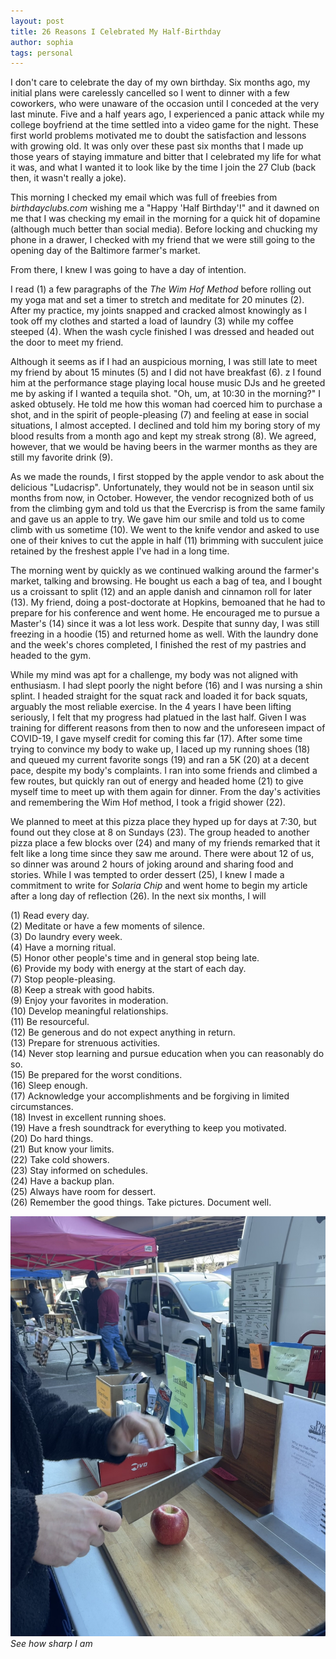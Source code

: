 ```yaml
---
layout: post
title: 26 Reasons I Celebrated My Half-Birthday
author: sophia
tags: personal
---
```


I don't care to celebrate the day of my own birthday. Six months ago, my initial plans were carelessly cancelled so I went to dinner with a few coworkers, who were unaware of the occasion until I conceded at the very last minute. Five and a half years ago, I experienced a panic attack while my college boyfriend at the time settled into a video game for the night. These first world problems motivated me to doubt the satisfaction and lessons with growing old. It was only over these past six months that I made up those years of staying immature and bitter that I celebrated my life for what it was, and what I wanted it to look like by the time I join the 27 Club (back then, it wasn't really a joke).

This morning I checked my email which was full of freebies from *birthdayclubs.com* wishing me a "Happy 'Half Birthday'!" and it dawned on me that I was checking my email in the morning for a quick hit of dopamine (although much better than social media). Before locking and chucking my phone in a drawer, I checked with my friend that we were still going to the opening day of the Baltimore farmer's market. 

From there, I knew I was going to have a day of intention. 

I read (1) a few paragraphs of the *The Wim Hof Method* before rolling out my yoga mat and set a timer to stretch and meditate for 20 minutes (2). After my practice, my joints snapped and cracked almost knowingly as I took off my clothes and started a load of laundry (3) while my coffee steeped (4). When the wash cycle finished I was dressed and headed out the door to meet my friend.

Although it seems as if I had an auspicious morning, I was still late to meet my friend by about 15 minutes (5) and I did not have breakfast (6).
z
I found him at the performance stage playing local house music DJs and he greeted me by asking if I wanted a tequila shot. "Oh, um, at 10:30 in the morning?" I asked obtusely. He told me how this woman had coerced him to purchase a shot, and in the spirit of people-pleasing (7) and feeling at ease in social situations, I almost accepted. I declined and told him my boring story of my blood results from a month ago and kept my streak strong (8). We agreed, however, that we would be having beers in the warmer months as they are still my favorite drink (9). 

As we made the rounds, I first stopped by the apple vendor to ask about the delicious "Ludacrisp". Unfortunately, they would not be in season until six months from now, in October. However, the vendor recognized both of us from the climbing gym and told us that the Evercrisp is from the same family and gave us an apple to try. We gave him our smile and told us to come climb with us sometime (10). We went to the knife vendor and asked to use one of their knives to cut the apple in half (11) brimming with succulent juice retained by the freshest apple I've had in a long time.

The morning went by quickly as we continued walking around the farmer's market, talking and browsing. He bought us each a bag of tea, and I bought us a croissant to split (12) and an apple danish and cinnamon roll for later (13). My friend, doing a post-doctorate at Hopkins, bemoaned that he had to prepare for his conference and went home. He encouraged me to pursue a Master's (14) since it was a lot less work. Despite that sunny day, I was still freezing in a hoodie (15) and returned home as well. With the laundry done and the week's chores completed, I finished the rest of my pastries and headed to the gym. 

While my mind was apt for a challenge, my body was not aligned with enthusiasm. I had slept poorly the night before (16) and I was nursing a shin splint. I headed straight for the squat rack and loaded it for back squats, arguably the most reliable exercise. In the 4 years I have been lifting seriously, I felt that my progress had platued in the last half. Given I was training for different reasons from then to now and the unforeseen impact of COVID-19, I gave myself credit for coming this far (17). After some time trying to convince my body to wake up, I laced up my running shoes (18) and queued my current favorite songs (19) and ran a 5K (20) at a decent pace, despite my body's complaints. I ran into some friends and climbed a few routes, but quickly ran out of energy and headed home (21) to give myself time to meet up with them again for dinner. From the day's activities and remembering the Wim Hof method, I took a frigid shower (22). 

We planned to meet at this pizza place they hyped up for days at 7:30, but found out they close at 8 on Sundays (23). The group headed to another pizza place a few blocks over (24) and many of my friends remarked that it felt like a long time since they saw me around. There were about 12 of us, so dinner was around 2 hours of joking around and sharing food and stories. While I was tempted to order dessert (25), I knew I made a commitment to write for *Solaria Chip* and went home to begin my article after a long day of reflection (26). In the next six months, I will

(1) Read every day. \
(2) Meditate or have a few moments of silence. \
(3) Do laundry every week. \
(4) Have a morning ritual. \
(5) Honor other people's time and in general stop being late. \
(6) Provide my body with energy at the start of each day. \
(7) Stop people-pleasing. \
(8) Keep a streak with good habits. \
(9) Enjoy your favorites in moderation. \
(10) Develop meaningful relationships. \
(11) Be resourceful. \
(12) Be generous and do not expect anything in return. \
(13) Prepare for strenuous activities. \
(14) Never stop learning and pursue education when you can reasonably do so. \
(15) Be prepared for the worst conditions. \
(16) Sleep enough. \
(17) Acknowledge your accomplishments and be forgiving in limited circumstances. \
(18) Invest in excellent running shoes. \
(19) Have a fresh soundtrack for everything to keep you motivated. \
(20) Do hard things. \
(21) But know your limits. \
(22) Take cold showers. \
(23) Stay informed on schedules. \
(24) Have a backup plan. \
(25) Always have room for dessert. \
(26) Remember the good things. Take pictures. Document well. 

<img src='/images/FullSizeRender.jpeg'>
<i>See how sharp I am</i>
